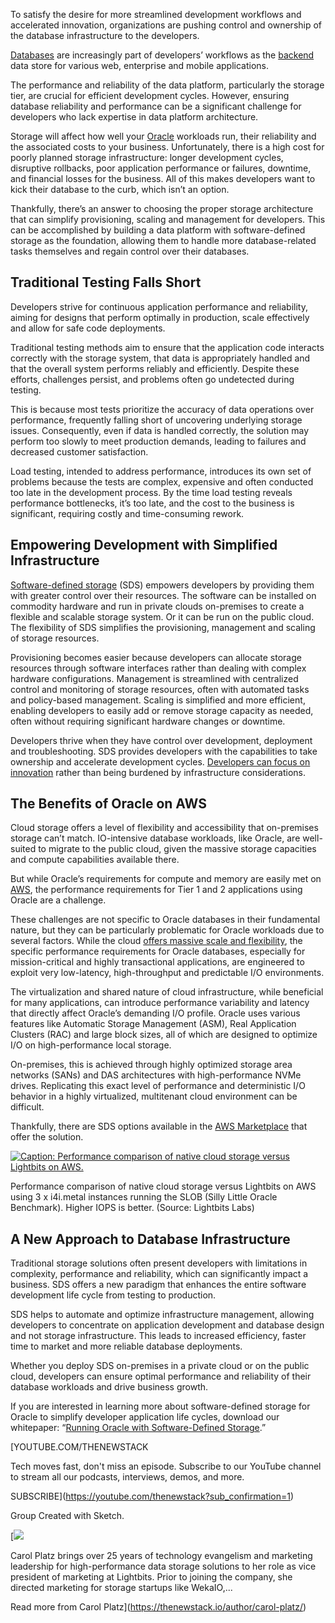 To satisfy the desire for more streamlined development workflows and accelerated innovation, organizations are pushing control and ownership of the database infrastructure to the developers.

[Databases](https://thenewstack.io/databases/) are increasingly part of developers’ workflows as the [backend](https://thenewstack.io/introduction-to-backend-development/) data store for various web, enterprise and mobile applications.

The performance and reliability of the data platform, particularly the storage tier, are crucial for efficient development cycles. However, ensuring database reliability and performance can be a significant challenge for developers who lack expertise in data platform architecture.

Storage will affect how well your [Oracle](https://www.oracle.com/developer?utm_content=inline+mention) workloads run, their reliability and the associated costs to your business. Unfortunately, there is a high cost for poorly planned storage infrastructure: longer development cycles, disruptive rollbacks, poor application performance or failures, downtime, and financial losses for the business. All of this makes developers want to kick their database to the curb, which isn’t an option.

Thankfully, there’s an answer to choosing the proper storage architecture that can simplify provisioning, scaling and management for developers. This can be accomplished by building a data platform with software-defined storage as the foundation, allowing them to handle more database-related tasks themselves and regain control over their databases.

## Traditional Testing Falls Short

Developers strive for continuous application performance and reliability, aiming for designs that perform optimally in production, scale effectively and allow for safe code deployments.

Traditional testing methods aim to ensure that the application code interacts correctly with the storage system, that data is appropriately handled and that the overall system performs reliably and efficiently. Despite these efforts, challenges persist, and problems often go undetected during testing.

This is because most tests prioritize the accuracy of data operations over performance, frequently falling short of uncovering underlying storage issues. Consequently, even if data is handled correctly, the solution may perform too slowly to meet production demands, leading to failures and decreased customer satisfaction.

Load testing, intended to address performance, introduces its own set of problems because the tests are complex, expensive and often conducted too late in the development process. By the time load testing reveals performance bottlenecks, it’s too late, and the cost to the business is significant, requiring costly and time-consuming rework.

## Empowering Development with Simplified Infrastructure

[Software-defined storage](https://www.lightbitslabs.com/product/?utm_source=TNS&utm_medium=article&utm_campaign=aug) (SDS) empowers developers by providing them with greater control over their resources. The software can be installed on commodity hardware and run in private clouds on-premises to create a flexible and scalable storage system. Or it can be run on the public cloud. The flexibility of SDS simplifies the provisioning, management and scaling of storage resources.

Provisioning becomes easier because developers can allocate storage resources through software interfaces rather than dealing with complex hardware configurations. Management is streamlined with centralized control and monitoring of storage resources, often with automated tasks and policy-based management. Scaling is simplified and more efficient, enabling developers to easily add or remove storage capacity as needed, often without requiring significant hardware changes or downtime.

Developers thrive when they have control over development, deployment and troubleshooting. SDS provides developers with the capabilities to take ownership and accelerate development cycles. [Developers can focus on innovation](https://thenewstack.io/serverless-helps-developers-focus-on-differentiating-features/) rather than being burdened by infrastructure considerations.

## The Benefits of Oracle on AWS

Cloud storage offers a level of flexibility and accessibility that on-premises storage can’t match. IO-intensive database workloads, like Oracle, are well-suited to migrate to the public cloud, given the massive storage capacities and compute capabilities available there.

But while Oracle’s requirements for compute and memory are easily met on [AWS](https://aws.amazon.com/?utm_content=inline+mention), the performance requirements for Tier 1 and 2 applications using Oracle are a challenge.

These challenges are not specific to Oracle databases in their fundamental nature, but they can be particularly problematic for Oracle workloads due to several factors. While the cloud [offers massive scale and flexibility](https://thenewstack.io/event-driven-microservices-offer-flexibility-and-real-time-responsiveness/), the specific performance requirements for Oracle databases, especially for mission-critical and highly transactional applications, are engineered to exploit very low-latency, high-throughput and predictable I/O environments.

The virtualization and shared nature of cloud infrastructure, while beneficial for many applications, can introduce performance variability and latency that directly affect Oracle’s demanding I/O profile. Oracle uses various features like Automatic Storage Management (ASM), Real Application Clusters (RAC) and large block sizes, all of which are designed to optimize I/O on high-performance local storage.

On-premises, this is achieved through highly optimized storage area networks (SANs) and DAS architectures with high-performance NVMe drives. Replicating this exact level of performance and deterministic I/O behavior in a highly virtualized, multitenant cloud environment can be difficult.

Thankfully, there are SDS options available in the [AWS Marketplace](https://aws.amazon.com/marketplace/pp/prodview-vv3tjsnmao7ak?sr=0-1&ref_=beagle&applicationId=AWSMPContessa) that offer the solution.

[![Caption: Performance comparison of native cloud storage versus Lightbits on AWS. ](https://cdn.thenewstack.io/media/2025/07/d9adac6c-image.png)](https://cdn.thenewstack.io/media/2025/07/d9adac6c-image.png)

Performance comparison of native cloud storage versus Lightbits on AWS using 3 x i4i.metal instances running the SLOB (Silly Little Oracle Benchmark). Higher IOPS is better. (Source: Lightbits Labs)

## A New Approach to Database Infrastructure

Traditional storage solutions often present developers with limitations in complexity, performance and reliability, which can significantly impact a business. SDS offers a new paradigm that enhances the entire software development life cycle from testing to production.

SDS helps to automate and optimize infrastructure management, allowing developers to concentrate on application development and database design and not storage infrastructure. This leads to increased efficiency, faster time to market and more reliable database deployments.

Whether you deploy SDS on-premises in a private cloud or on the public cloud, developers can ensure optimal performance and reliability of their database workloads and drive business growth.

If you are interested in learning more about software-defined storage for Oracle to simplify developer application life cycles, download our whitepaper: “[Running Oracle with Software-Defined Storage](https://www.lightbitslabs.com/tech-paper-run-oracle-with-lightbits-on-aws/?utm_source=TNS&utm_medium=article&utm_campaign=aug).”

[YOUTUBE.COM/THENEWSTACK

Tech moves fast, don't miss an episode. Subscribe to our YouTube
channel to stream all our podcasts, interviews, demos, and more.

SUBSCRIBE](https://youtube.com/thenewstack?sub_confirmation=1)

Group
Created with Sketch.

[![](https://cdn.thenewstack.io/media/2025/01/775818af-carolplatz.jpg)

Carol Platz brings over 25 years of technology evangelism and marketing leadership for high-performance data storage solutions to her role as vice president of marketing at Lightbits. Prior to joining the company, she directed marketing for storage startups like WekaIO,...

Read more from Carol Platz](https://thenewstack.io/author/carol-platz/)